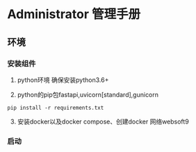 # Administrator 管理手册

## 环境

### 安装组件

1. python环境
确保安装python3.6+

2. python的pip包fastapi,uvicorn[standard],gunicorn

```
pip install -r requirements.txt
```

3. 安装docker以及docker compose、创建docker 网络websoft9

### 启动

